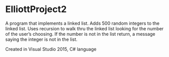 # ElliottProject2
A program that implements a linked list.  Adds 500 random integers to the linked list.   Uses recursion to walk thru the linked list looking for the number of the user’s choosing.  If the number is not in the list return, a message saying the integer is not in the list. 

Created in Visual Studio 2015, C# language
